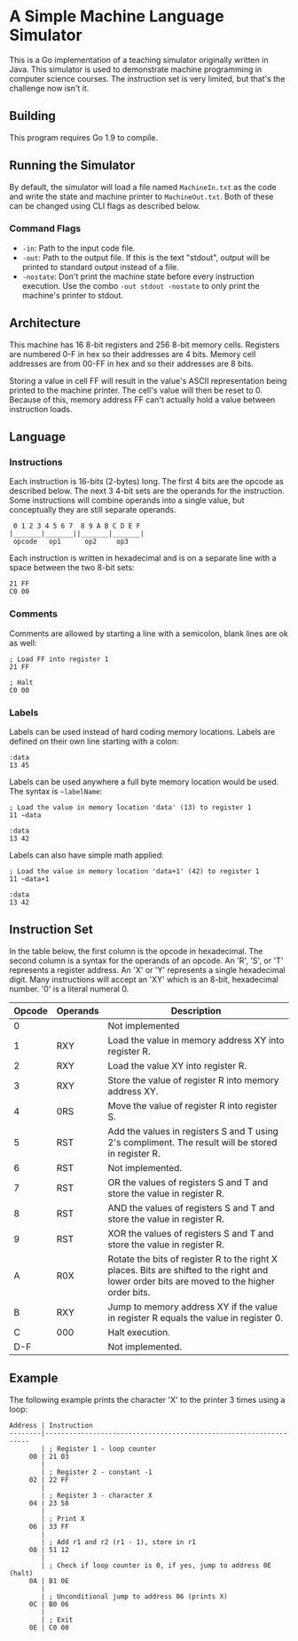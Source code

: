 # A Simple Machine Language Simulator

This is a Go implementation of a teaching simulator originally written in Java. This simulator is used to demonstrate machine programming in computer science courses. The instruction set is very limited, but that's the challenge now isn't it.

## Building

This program requires Go 1.9 to compile.

## Running the Simulator

By default, the simulator will load a file named `MachineIn.txt` as the code and write the state and machine printer to `MachineOut.txt`. Both of these can be changed using CLI flags as described below.

### Command Flags

- `-in`: Path to the input code file.
- `-out`: Path to the output file. If this is the text "stdout", output will be printed to standard output instead of a file.
- `-nostate`: Don't print the machine state before every instruction execution. Use the combo `-out stdout -nostate` to only print the machine's printer to stdout.

## Architecture

This machine has 16 8-bit registers and 256 8-bit memory cells. Registers are numbered 0-F in hex so their addresses are 4 bits. Memory cell addresses are from 00-FF in hex and so their addresses are 8 bits.

Storing a value in cell FF will result in the value's ASCII representation being printed to the machine printer. The cell's value will then be reset to 0. Because of this, memory address FF can't actually hold a value between instruction loads.

## Language

### Instructions

Each instruction is 16-bits (2-bytes) long. The first 4 bits are the opcode as described below. The next 3 4-bit sets are the operands for the instruction. Some instructions will combine operands into a single value, but conceptually they are still separate operands.

```
 0 1 2 3 4 5 6 7  8 9 A B C D E F
|_______|_______||_______|_______|
 opcode   op1      op2     op3
```

Each instruction is written in hexadecimal and is on a separate line with a space between the two 8-bit sets:

```
21 FF
C0 00
```

### Comments

Comments are allowed by starting a line with a semicolon, blank lines are ok as well:

```
; Load FF into register 1
21 FF

; Halt
C0 00
```

### Labels

Labels can be used instead of hard coding memory locations. Labels are defined on their own line starting with a colon:

```
:data
13 45
```

Labels can be used anywhere a full byte memory location would be used. The syntax is `~labelName`:

```
; Load the value in memory location 'data' (13) to register 1
11 ~data

:data
13 42
```

Labels can also have simple math applied:

```
; Load the value in memory location 'data+1' (42) to register 1
11 ~data+1

:data
13 42
```

## Instruction Set

In the table below, the first column is the opcode in hexadecimal. The second column is a syntax for the operands of an opcode. An 'R', 'S', or 'T' represents a register address. An 'X' or 'Y' represents a single hexadecimal digit. Many instructions will accept an 'XY' which is an 8-bit, hexadecimal number. '0' is a literal numeral 0.

| Opcode | Operands | Description                                                                                                                                 |
|--------|----------|---------------------------------------------------------------------------------------------------------------------------------------------|
| 0      |          | Not implemented                                                                                                                             |
| 1      | RXY      | Load the value in memory address XY into register R.                                                                                        |
| 2      | RXY      | Load the value XY into register R.                                                                                                          |
| 3      | RXY      | Store the value of register R into memory address XY.                                                                                       |
| 4      | 0RS      | Move the value of register R into register S.                                                                                               |
| 5      | RST      | Add the values in registers S and T using 2's compliment. The result will be stored in register R.                                          |
| 6      | RST      | Not implemented.                                                                                                                            |
| 7      | RST      | OR the values of registers S and T and store the value in register R.                                                                       |
| 8      | RST      | AND the values of registers S and T and store the value in register R.                                                                      |
| 9      | RST      | XOR the values of registers S and T and store the value in register R.                                                                      |
| A      | R0X      | Rotate the bits of register R to the right X places. Bits are shifted to the right and lower order bits are moved to the higher order bits. |
| B      | RXY      | Jump to memory address XY if the value in register R equals the value in register 0.                                                        |
| C      | 000      | Halt execution.                                                                                                                             |
| D-F    |          | Not implemented.                                                                                                                            |

## Example

The following example prints the character 'X' to the printer 3 times using a loop:

```
Address | Instruction
--------|------------------------------------------------------------------
        | ; Register 1 - loop counter
     00 | 21 03
        | 
        | ; Register 2 - constant -1
     02 | 22 FF
        | 
        | ; Register 3 - character X
     04 | 23 58
        | 
        | ; Print X
     06 | 33 FF
        | 
        | ; Add r1 and r2 (r1 - 1), store in r1
     08 | 51 12
        | 
        | ; Check if loop counter is 0, if yes, jump to address 0E (halt)
     0A | B1 0E
        | 
        | ; Unconditional jump to address 06 (prints X)
     0C | B0 06
        | 
        | ; Exit
     0E | C0 00
```